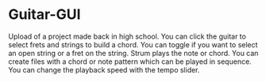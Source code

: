 # Guitar-GUI
Upload of a project made back in high school. You can click the guitar to select frets and strings to build a chord. You can toggle if you want to select an open string or a fret on the string. Strum plays the note or chord. You can create files with a chord or note pattern which can be played in sequence. You can change the playback speed with the tempo slider.
